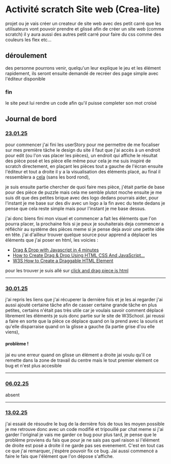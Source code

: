 # Activité scratch Site web (Crea-lite)
projet ou je vais créer un createur de site web avec des petit carré que les utilisateurs vont pouvoir prendre et glissé afin de créer un site web (comme scratch)
il y aura aussi des autres petit carré pour faire du css comme des couleurs les flex etc...

## déroulement
des personne pourrons venir, quelqu'un leur explique le jeu et les élément rapidement, ils seront ensuite demandé de recréer des page simple avec l'éditeur disponible 

### fin
le site peut lui rendre un code afin qu'il puisse completer son mot croisé 

## Journal de bord
### <u>23.01.25</u> 
pour commencer j'ai fini les userStory pour me permettre de me focaliser sur mes première tâche le design du site il faut que j'ai accès à un endroit pour edit (ou l'on vas placer les pièces), un endroit qui affiche le résultat des pièce posé et les pièce elle même pour cela je me suis inspiré de scratch directement, en plaçant les pièces tout a gauche de l'écran ensuite l'éditeur et tout a droite il y a la visualisation des éléments placé, au final il ressemblera a [cela](https://www.figma.com/board/3SdVKQSNF73kZjlfRFt0TI/Crea-lite-maquette?node-id=0-1&t=6mvrIqvB06JyFfUH-1) (sans les bord rond),

je suis ensuite partie chercher de quoi faire mes pièce, j'était partie de base pour des pièce de puzzle mais cela me semble plutot moche ensuite je me suis dit que des petites brique avec des logo dedans pourrais aider, pour l'instant je me base sur des div avec un logo a la fin avec du texte dedans je pense que cela reste simple mais pour l'instant je me base dessus.

j'ai donc biens fini mon visuel et commencer a fait les éléments que l'on pourra placer, la prochaine fois si je peux je souhaiterais deja commencer a réfléchir au système des pièces meme si je pense deja avoir une petite idée en tête. j'ai d'ailleur trouver quelque source pour apprend a déplacer les éléments que j'ai poser en html, les voicies :
- [Drag & Drop with Javascript in 4 minutes](https://www.youtube.com/watch?v=ymDjvycjgUM)
- [How to Create Drag & Drop Using HTML CSS And JavaScript...](https://www.youtube.com/watch?v=4AHot187Lj0)
- [W3S How to Create a Draggable HTML Element](https://www.w3schools.com/howto/howto_js_draggable.asp)

pour les trouver je suis allé sur [click and drag piece js html](https://www.google.com/search?q=click+and+drag+piece+js+html&sca_esv=25faab50f0835e7e&rlz=1C1GCEA_enCH1124CH1124&ei=xveRZ6r2HvLZ7_UP2aCUoAk&ved=0ahUKEwiq8YLYsIuLAxXy7LsIHVkQBZQQ4dUDCBE&uact=5&oq=click+and+drag+piece+js+html&gs_lp=Egxnd3Mtd2l6LXNlcnAiHGNsaWNrIGFuZCBkcmFnIHBpZWNlIGpzIGh0bWwyBRAhGKABMgUQIRigATIFECEYnwUyBRAhGJ8FSLQNUO4BWOALcAF4AJABAJgBZqABswWqAQM2LjK4AQPIAQD4AQGYAgmgAscFwgIJEAAYsAMYCBgewgILEAAYgAQYsAMYogTCAgYQABgWGB7CAggQABiABBiiBMICCBAAGBYYChgemAMAiAYBkAYDkgcDNy4yoAeuHQ&sclient=gws-wiz-serp)

---
### <u>30.01.25</u> 
j'ai repris les liens que j'ai récuperer la dernière fois et je les ai regarder j'ai aussi ajouté certaine tâche afin de casser certaine grande tâche en plus petites, certains n'était pas très utile car je voulais savoir comment déplacé librement les éléments je suis donc partie sur le site de W3School. jai reussi a faire en sorte que la pièce ce déplace quand on la prend avec la souris et qu'elle disparraise quand on la glisse a gauche (la partie grise d'ou elle viens),
#### problème !
jai eu une erreur quand on glisse un élément a droite jai voulu qu'il ce remette dans la zone de travail du centre mais le tout premier element ce bug et n'est plus accesible

---
### <u>06.02.25</u>
absent

---
### <u>13.02.25</u>
j'ai essaié de résoudre le bug de la dernière fois de tous les moyen possible je me retrouve donc avec un code modifié et tripouillé par chat meme si j'ai garder l'original je vais me garder ce bug pour plus tard, je pense que le problème proviens du fais que pour je ne sais pas quel raison si l'élément de droite est posé a droite il ne garde pas ses evenement. C'est en tout cas ce que j'ai remarquer, j'éspère pouvoir fix ce bug. Jai aussi commencé a faire le fais que l'élément que l'on dépose s'affiche.
